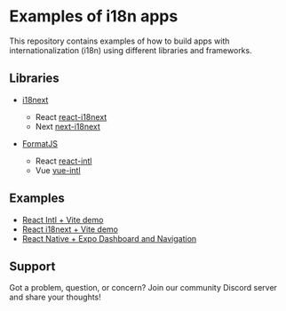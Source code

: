 # Examples of i18n apps

This repository contains examples of how to build apps with internationalization (i18n) using different libraries and frameworks.

## Libraries
- [i18next](https://www.i18next.com/)
    - React [react-i18next](https://react.i18next.com/)
    - Next [next-i18next](https://next.i18next.com/)

- [FormatJS](https://formatjs.io/)
    - React [react-intl](https://formatjs.io/docs/react-intl/)
    - Vue [vue-intl](https://formatjs.io/docs/vue-intl/)


## Examples
- [React Intl + Vite demo](./react-intl-demo/)
- [React i18next + Vite demo](./react-i18next-demo/)
- [React Native + Expo Dashboard and Navigation](./react-native-dashboard/)

## Support
Got a problem, question, or concern? Join our community Discord server and share your thoughts!

<a target="_blank" href="https://discord.gg/VtHgKB6pxq"><img src="https://dcbadge.limes.pink/api/server/VtHgKB6pxq" alt="" />